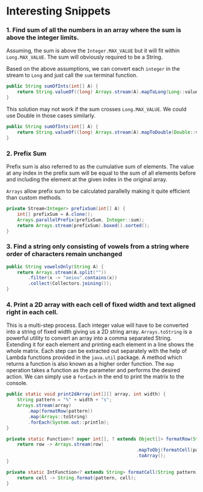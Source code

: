 # Interesting Snippets

### 1. Find sum of all the numbers in an array where the sum is above the integer limits.

Assuming, the sum is above the `Integer.MAX_VALUE` but it will fit within `Long.MAX_VALUE`. The sum will obviously required to be a String.

Based on the above assumptions, we can convert each `integer` in the stream to `Long` and just call the `sum` terminal function.

```java
public String sumOfInts(int[] A) {
    return String.valueOf((long) Arrays.stream(A).mapToLong(Long::valueOf).sum());
}
```

This solution may not work if the sum crosses `Long.MAX_VALUE`. We could use Double in those cases similarly.

```java
public String sumOfInts(int[] A) {
    return String.valueOf((long) Arrays.stream(A).mapToDouble(Double::valueOf).sum());
}
```

### 2. Prefix Sum

Prefix sum is also referred to as the cumulative sum of elements. The value at any index in the prefix sum will be equal to the sum of all elements before and including the element at the given index in the original array.

`Arrays` allow prefix sum to be calculated parallelly making it quite efficient than custom methods.

```java
private Stream<Integer> prefixSum(int[] A) {
    int[] prefixSum = A.clone();
    Arrays.parallelPrefix(prefixSum, Integer::sum);
    return Arrays.stream(prefixSum).boxed().sorted();
}
```

### 3. Find a string only consisting of vowels from a string where order of characters remain unchanged

```java
public String vowelsOnly(String A) {
    return Arrays.stream(A.split(""))
        .filter(x -> "aeiou".contains(x))
        .collect(Collectors.joining());
}
```

### 4. Print a 2D array with each cell of fixed width and text aligned right in each cell.

This is a multi-step process. Each integer value will have to be converted into a string of fixed width giving us a 2D string array. `Arrays.toString` is a powerful utility to convert an array into a comma separated String. Extending it for each element and printing each element in a line shows the whole matrix. Each step can be extracted out separately with the help of Lambda functions provided in the `java.util` package. A method which returns a function is also known as a higher order function. The `map` operation takes a function as the parameter and performs the desired action. We can simply use a `forEach` in the end to print the matrix to the console.

```java
public static void print2dArray(int[][] array, int width) {
    String pattern = "%" + width + "s";
    Arrays.stream(array)
        .map(formatRow(pattern))
        .map(Arrays::toString)
        .forEach(System.out::println);
}

private static Function<? super int[], ? extends Object[]> formatRow(String pattern) {
    return row -> Arrays.stream(row)
												.mapToObj(formatCell(pattern))
												.toArray();
}

private static IntFunction<? extends String> formatCell(String pattern) {
    return cell -> String.format(pattern, cell);
}
```
